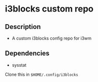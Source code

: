 # i3blocks custom repo

## Description

- A custom i3blocks config repo for i3wm

## Dependencies

- sysstat

Clone this in `$HOME/.config/i3blocks`
